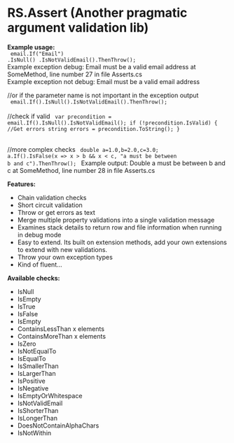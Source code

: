RS.Assert (Another pragmatic argument validation lib)
=========

<strong>Example usage:</strong><br />
<code>
email.If("Email")
      .IsNull()
      .IsNotValidEmail().ThenThrow();
</code><br />
Example exception debug: Email must be a valid email address at SomeMethod, line number 27 in file Asserts.cs<br />
Example exception not debug: Email must be a valid email address<br />

//or if the parameter name is not important in the exception output<br />
<code>
email.If().IsNull().IsNotValidEmail().ThenThrow();
</code><br />
//check if valid
<code>
var precondition = email.If().IsNull().IsNotValidEmail();
if (!precondition.IsValid) {
    //Get errors
    string errors = precondition.ToString();
}
</code><br />

//more complex checks
<code>
double a=1.0,b=2.0,c=3.0;
a.If().IsFalse(x => x > b && x < c, "a must be between b and c").ThenThrow();
</code>
Example output: Double a must be between b and c at SomeMethod, line number 28 in file Asserts.cs


<strong>Features:</strong>
- Chain validation checks 
- Short circuit validation 
- Throw or get errors as text 
- Merge multiple property validations into a single validation message
- Examines stack details to return row and file information when running in debug mode
- Easy to extend. Its built on extension methods, add your own extensions to extend with new validations.
- Throw your own exception types
- Kind of fluent...

<strong>Available checks:</strong>
- IsNull
- IsEmpty
- IsTrue
- IsFalse
- IsEmpty
- ContainsLessThan x elements
- ContainsMoreThan x elements
- IsZero
- IsNotEqualTo
- IsEqualTo
- IsSmallerThan
- IsLargerThan
- IsPositive
- IsNegative
- IsEmptyOrWhitespace
- IsNotValidEmail
- IsShorterThan
- IsLongerThan
- DoesNotContainAlphaChars
- IsNotWithin 

